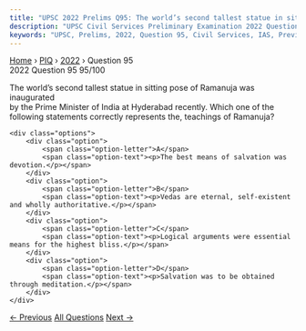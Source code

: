 ```yaml
---
title: "UPSC 2022 Prelims Q95: The world’s second tallest statue in sitting pose of Ramanuj..."
description: "UPSC Civil Services Preliminary Examination 2022 Question 95 with options and answer"
keywords: "UPSC, Prelims, 2022, Question 95, Civil Services, IAS, Previous Year Questions"
---
```


<nav class="breadcrumb">
    <a href="../../">Home</a>
    <span>›</span>
    <a href="../">PIQ</a>
    <span>›</span>
    <a href="./">2022</a>
    <span>›</span>
    <span>Question 95</span>
</nav>

<div class="question-header">
    <div class="question-meta">
        <span class="year-badge">2022</span>
        <span class="question-number">Question 95</span>
        <span class="progress">95/100</span>
    </div>
    <div class="progress-bar">
        <div class="progress-fill" style="width: 95.0%"></div>
    </div>
</div>

<div class="question-content">
    <div class="question-text">
        <p>The world’s second tallest statue in sitting pose of Ramanuja was inaugurated<br />
by the Prime Minister of India at Hyderabad recently. Which one of the<br />
following statements correctly represents the, teachings of Ramanuja?</p>
    </div>
    
    <div class="options">
        <div class="option">
            <span class="option-letter">A</span>
            <span class="option-text"><p>The best means of salvation was devotion.</p></span>
        </div>
        <div class="option">
            <span class="option-letter">B</span>
            <span class="option-text"><p>Vedas are eternal, self-existent and wholly authoritative.</p></span>
        </div>
        <div class="option">
            <span class="option-letter">C</span>
            <span class="option-text"><p>Logical arguments were essential means for the highest bliss.</p></span>
        </div>
        <div class="option">
            <span class="option-letter">D</span>
            <span class="option-text"><p>Salvation was to be obtained through meditation.</p></span>
        </div>
    </div>
</div>

<div class="question-nav">
    <a href="../q094-yogavasistha-was-translated-into-persian-by-nizamu/" class="nav-btn prev">← Previous</a>
    <a href="../" class="nav-btn center">All Questions</a>
    <a href="../q096-the-prime-minister-recently-inaugurated-the-new-ci/" class="nav-btn next">Next →</a>
</div>
